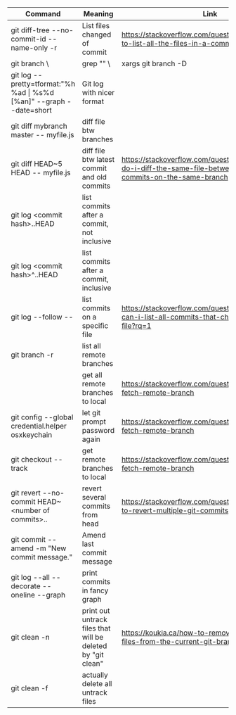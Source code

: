 | Command                                                      | Meaning                                                     | Link                                                         |
| ------------------------------------------------------------ | ----------------------------------------------------------- | ------------------------------------------------------------ |
| git diff-tree --no-commit-id --name-only -r <commit hash>    | List files changed of commit                                | https://stackoverflow.com/questions/424071/how-to-list-all-the-files-in-a-commit |
| git branch \\                                                | grep "<pattern>" \\                                         | xargs git branch -D                                          |
| git log --pretty=tformat:"%h %ad \| %s%d [%an]" --graph --date=short | Git log with nicer format                                   |                                                              |
| git diff mybranch master -- myfile.js                        | diff file btw branches                                      |                                                              |
| git diff HEAD~5 HEAD -- myfile.js                            | diff file btw latest commit and old commits                 | https://stackoverflow.com/questions/3338126/how-do-i-diff-the-same-file-between-two-different-commits-on-the-same-branch |
| git log \<commit hash>..HEAD                                 | list commits after a commit, not inclusive                  |                                                              |
| git log \<commit hash>^..HEAD                                | list commits after a commit, inclusive                      |                                                              |
| git log --follow -- <filename>                               | list commits on a specific file                             | https://stackoverflow.com/questions/3701404/how-can-i-list-all-commits-that-changed-a-specific-file?rq=1 |
| git branch -r                                                | list all remote branches                                    |                                                              |
|                                                              | get all remote branches to local                            | https://stackoverflow.com/questions/9537392/git-fetch-remote-branch |
| git config --global credential.helper osxkeychain            | let git prompt password again                               | https://stackoverflow.com/questions/9537392/git-fetch-remote-branch |
| git checkout --track <branchname>                            | get remote branches to local                                | https://stackoverflow.com/questions/9537392/git-fetch-remote-branch |
| git revert --no-commit HEAD~\<number of commits>..           | revert several commits from head                            | https://stackoverflow.com/questions/1463340/how-to-revert-multiple-git-commits |
| git commit --amend -m "New commit message."                  | Amend last commit message                                   |                                                              |
| git log --all --decorate --oneline --graph                   | print commits in fancy graph                                |                                                              |
| git clean -n                                                 | print out untrack files that will be deleted by "git clean" | https://koukia.ca/how-to-remove-local-untracked-files-from-the-current-git-branch-571c6ce9b6b1 |
| git clean -f                                                 | actually delete all untrack files                           |                                                              |

